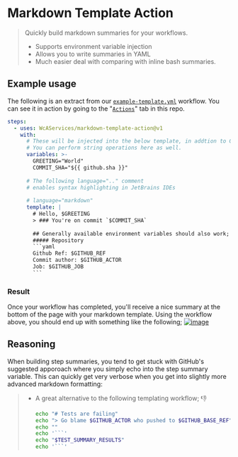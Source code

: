 # Markdown Template Action

> Quickly build markdown summaries for your workflows.
> - Supports environment variable injection
> - Allows you to write summaries in YAML
> - Much easier deal with comparing with inline bash summaries.

## Example usage
The following is an extract from our [`example-template.yml`](.github/workflows/example-template.yml) workflow.
You can see it in action by going to the 
"[`Actions`](https://github.com/WcAServices/markdown-template-action/actions/workflows/example-template.yml)"
tab in this repo.
````yaml
steps:
  - uses: WcAServices/markdown-template-action@v1
    with:
      # These will be injected into the below template, in addtion to GitHub's standard variables.
      # You can perform string operations here as well.
      variables: >-
        GREETING="World"
        COMMIT_SHA="${{ github.sha }}"
        
      # The following language=".." comment
      # enables syntax highlighting in JetBrains IDEs
        
      # language="markdown"
      template: |
        # Hello, $GREETING
        > ### You're on commit `$COMMIT_SHA`            
          
        ## Generally available environment variables should also work;
        ##### Repository
        ```yaml
        Github Ref: $GITHUB_REF
        Commit author: $GITHUB_ACTOR
        Job: $GITHUB_JOB
        ```
````

### Result
Once your workflow has completed, you'll receive a nice summary at the bottom of the page with your markdown template. Using the workflow above, you should end up with something like the following;
[![image](https://user-images.githubusercontent.com/4034561/215385906-e03c34d9-25ef-4d92-a377-001ec6ef37c6.png)](https://github.com/WcAServices/markdown-template-action/actions/runs/4040501150/attempts/1#summary-10964953140)


## Reasoning
When building step summaries, you tend to get stuck with GitHub's suggested apporoach where you simply echo into the step summary variable.
This can quickly get very verbose when you get into slightly more advanced markdown formatting:
> - A great alternative to the following templating workflow; 👎
>    ````bash
>    echo "# Tests are failing"                                         >> $GITHUB_STEP_SUMMARY
>    echo "> Go blame $GITHUB_ACTOR who pushed to $GITHUB_BASE_REF"     >> $GITHUB_STEP_SUMMARY
>    echo ""                                                            >> $GITHUB_STEP_SUMMARY
>    echo '```'                                                         >> $GITHUB_STEP_SUMMARY
>    echo "$TEST_SUMMARY_RESULTS"                                       >> $GITHUB_STEP_SUMMARY
>    echo '```'                                                         >> $GITHUB_STEP_SUMMARY
>    ````
